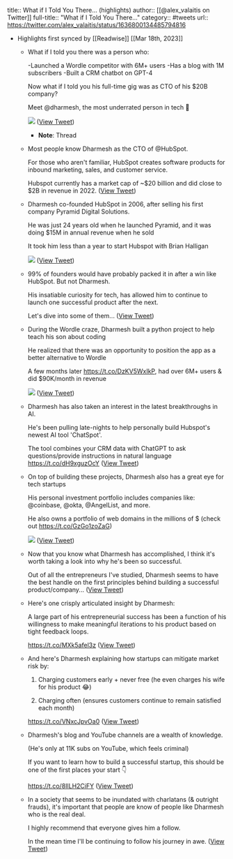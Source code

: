 title:: What if I Told You There... (highlights)
author:: [[@alex_valaitis on Twitter]]
full-title:: "What if I Told You There..."
category:: #tweets
url:: https://twitter.com/alex_valaitis/status/1636800134485794816

- Highlights first synced by [[Readwise]] [[Mar 18th, 2023]]
	- What if I told you there was a person who:
	  
	  -Launched a Wordle competitor with 6M+ users
	  -Has a blog with 1M subscribers
	  -Built a CRM chatbot on GPT-4
	  
	  Now what if I told you his full-time gig was as CTO of his $20B company?
	  
	  Meet @dharmesh, the most underrated person in tech 🧵 
	  
	  ![](https://pbs.twimg.com/media/FrcVC6CWAAonnsR.png) ([View Tweet](https://twitter.com/alex_valaitis/status/1636800134485794816))
		- **Note**: Thread
	- Most people know Dharmesh as the CTO of @HubSpot.
	  
	  For those who aren't familiar, HubSpot creates software products for inbound marketing, sales, and customer service. 
	  
	  Hubspot currently has a market cap of ~$20 billion and did close to $2B in revenue in 2022. ([View Tweet](https://twitter.com/alex_valaitis/status/1636800140198412297))
	- Dharmesh co-founded HubSpot in 2006, after selling his first company Pyramid Digital Solutions.
	  
	  He was just 24 years old when he launched Pyramid, and it was doing $15M in annual revenue when he sold
	  
	  It took him less than a year to start Hubspot with Brian Halligan 
	  
	  ![](https://pbs.twimg.com/media/FrcVDxvWABs9BA7.jpg) ([View Tweet](https://twitter.com/alex_valaitis/status/1636800149899837470))
	- 99% of founders would have probably packed it in after a win like HubSpot. But not Dharmesh.
	  
	  His insatiable curiosity for tech, has allowed him to continue to launch one successful product after the next.
	  
	  Let's dive into some of them... ([View Tweet](https://twitter.com/alex_valaitis/status/1636800153792151557))
	- During the Wordle craze, Dharmesh built a python project to help teach his son about coding
	  
	  He realized that there was an opportunity to position the app as a better alternative to Wordle
	  
	  A few months later https://t.co/DzKV5WxIkP, had over 6M+ users & did $90K/month in revenue 
	  
	  ![](https://pbs.twimg.com/media/FrcVEhtWAAkXL2Y.jpg) ([View Tweet](https://twitter.com/alex_valaitis/status/1636800160163299351))
	- Dharmesh has also taken an interest in the latest breakthroughs in AI.
	  
	  He's been pulling late-nights to help personally build Hubspot's newest AI tool 'ChatSpot'.
	  
	  The tool combines your CRM data with ChatGPT to ask questions/provide instructions in natural language https://t.co/dH9xguzOcY ([View Tweet](https://twitter.com/alex_valaitis/status/1636800163330117632))
	- On top of building these projects, Dharmesh also has a great eye for tech startups
	  
	  His personal investment portfolio includes companies like: @coinbase, @okta, @AngelList, and more.
	  
	  He also owns a portfolio of web domains in the millions of $ (check out https://t.co/GzGo1zoZaG) 
	  
	  ![](https://pbs.twimg.com/media/FrcVFIkWAAYui9V.jpg) ([View Tweet](https://twitter.com/alex_valaitis/status/1636800172213813248))
	- Now that you know what Dharmesh has accomplished, I think it's worth taking a look into why he's been so successful.
	  
	  Out of all the entrepreneurs I've studied, Dharmesh seems to have the best handle on the first principles behind building a successful product/company... ([View Tweet](https://twitter.com/alex_valaitis/status/1636800176030351375))
	- Here's one crisply articulated insight by Dharmesh:
	  
	  A large part of his entrepreneurial success has been a function of his willingness to make meaningful iterations to his product based on tight feedback loops.
	  
	  https://t.co/MXk5afel3z ([View Tweet](https://twitter.com/alex_valaitis/status/1636800177989091331))
	- And here's Dharmesh explaining how startups can mitigate market risk by:
	  
	  1. Charging customers early + never free (he even charges his wife for his product 😂)
	  
	  2. Charging often (ensures customers continue to remain satisfied each month)
	  
	  https://t.co/VNxcJpvOa0 ([View Tweet](https://twitter.com/alex_valaitis/status/1636800180405010458))
	- Dharmesh's blog and YouTube channels are a wealth of knowledge.
	  
	  (He's only at 11K subs on YouTube, which feels criminal)
	  
	  If you want to learn how to build a successful startup, this should be one of the first places your start 👇
	  
	  https://t.co/8IlLH2CiFY ([View Tweet](https://twitter.com/alex_valaitis/status/1636800183018086400))
	- In a society that seems to be inundated with charlatans (& outright frauds), it's important that people are know of people like Dharmesh who is the real deal.
	  
	  I highly recommend that everyone gives him a follow.
	  
	  In the mean time I'll be continuing to follow his journey in awe. ([View Tweet](https://twitter.com/alex_valaitis/status/1636800185400426509))